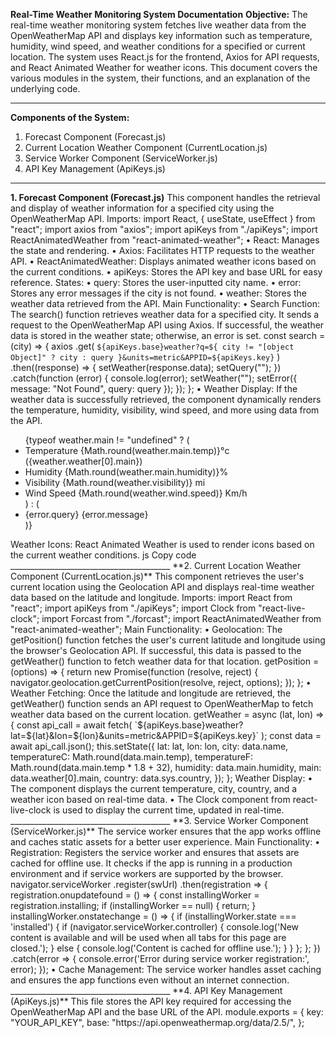 **Real-Time Weather Monitoring System Documentation**
**Objective:**
The real-time weather monitoring system fetches live weather data from the OpenWeatherMap API and displays key information such as temperature, humidity, wind speed, and weather conditions for a specified or current location. The system uses React.js for the frontend, Axios for API requests, and React Animated Weather for weather icons. This document covers the various modules in the system, their functions, and an explanation of the underlying code.
________________________________________
**Components of the System:**
1.	Forecast Component (Forecast.js)
2.	Current Location Weather Component (CurrentLocation.js)
3.	Service Worker Component (ServiceWorker.js)
4.	API Key Management (ApiKeys.js)
________________________________________
**1. Forecast Component (Forecast.js)**
This component handles the retrieval and display of weather information for a specified city using the OpenWeatherMap API.
Imports:
import React, { useState, useEffect } from "react";
import axios from "axios";
import apiKeys from "./apiKeys";
import ReactAnimatedWeather from "react-animated-weather";
•	React: Manages the state and rendering.
•	Axios: Facilitates HTTP requests to the weather API.
•	ReactAnimatedWeather: Displays animated weather icons based on the current conditions.
•	apiKeys: Stores the API key and base URL for easy reference.
States:
•	query: Stores the user-inputted city name.
•	error: Stores any error messages if the city is not found.
•	weather: Stores the weather data retrieved from the API.
Main Functionality:
•	Search Function: The search() function retrieves weather data for a specified city. It sends a request to the OpenWeatherMap API using Axios. If successful, the weather data is stored in the weather state; otherwise, an error is set.
const search = (city) => {
  axios
    .get(
      `${apiKeys.base}weather?q=${
        city != "[object Object]" ? city : query
      }&units=metric&APPID=${apiKeys.key}`
    )
    .then((response) => {
      setWeather(response.data);
      setQuery("");
    })
    .catch(function (error) {
      console.log(error);
      setWeather("");
      setError({ message: "Not Found", query: query });
    });
};
•	Weather Display: If the weather data is successfully retrieved, the component dynamically renders the temperature, humidity, visibility, wind speed, and more using data from the API.
<ul>
  {typeof weather.main != "undefined" ? (
    <div>
      <li>Temperature <span>{Math.round(weather.main.temp)}°c ({weather.weather[0].main})</span></li>
      <li>Humidity <span>{Math.round(weather.main.humidity)}%</span></li>
      <li>Visibility <span>{Math.round(weather.visibility)} mi</span></li>
      <li>Wind Speed <span>{Math.round(weather.wind.speed)} Km/h</span></li>
    </div>
  ) : (
    <li>{error.query} {error.message}</li>
  )}
</ul>
Weather Icons:
React Animated Weather is used to render icons based on the current weather conditions.
js
Copy code
<ReactAnimatedWeather
  icon={props.icon}
  color="white"
  size={112}
  animate={true}
/>
________________________________________
**2. Current Location Weather Component (CurrentLocation.js)**
This component retrieves the user's current location using the Geolocation API and displays real-time weather data based on the latitude and longitude.
Imports:
import React from "react";
import apiKeys from "./apiKeys";
import Clock from "react-live-clock";
import Forcast from "./forcast";
import ReactAnimatedWeather from "react-animated-weather";
Main Functionality:
•	Geolocation: The getPosition() function fetches the user's current latitude and longitude using the browser's Geolocation API. If successful, this data is passed to the getWeather() function to fetch weather data for that location.
getPosition = (options) => {
  return new Promise(function (resolve, reject) {
    navigator.geolocation.getCurrentPosition(resolve, reject, options);
  });
};
•	Weather Fetching: Once the latitude and longitude are retrieved, the getWeather() function sends an API request to OpenWeatherMap to fetch weather data based on the current location.
getWeather = async (lat, lon) => {
  const api_call = await fetch(
    `${apiKeys.base}weather?lat=${lat}&lon=${lon}&units=metric&APPID=${apiKeys.key}`
  );
  const data = await api_call.json();
  this.setState({
    lat: lat,
    lon: lon,
    city: data.name,
    temperatureC: Math.round(data.main.temp),
    temperatureF: Math.round(data.main.temp * 1.8 + 32),
    humidity: data.main.humidity,
    main: data.weather[0].main,
    country: data.sys.country,
  });
};
Weather Display:
•	The component displays the current temperature, city, country, and a weather icon based on real-time data.
<ReactAnimatedWeather
  icon={this.state.icon}
  color={defaults.color}
  size={defaults.size}
  animate={defaults.animate}
/>
•	The Clock component from react-live-clock is used to display the current time, updated in real-time.
________________________________________
**3. Service Worker Component (ServiceWorker.js)**
The service worker ensures that the app works offline and caches static assets for a better user experience.
Main Functionality:
•	Registration: Registers the service worker and ensures that assets are cached for offline use. It checks if the app is running in a production environment and if service workers are supported by the browser.
navigator.serviceWorker
  .register(swUrl)
  .then(registration => {
    registration.onupdatefound = () => {
      const installingWorker = registration.installing;
      if (installingWorker == null) {
        return;
      }
      installingWorker.onstatechange = () => {
        if (installingWorker.state === 'installed') {
          if (navigator.serviceWorker.controller) {
            console.log('New content is available and will be used when all tabs for this page are closed.');
          } else {
            console.log('Content is cached for offline use.');
          }
        }
      };
    };
  })
  .catch(error => {
    console.error('Error during service worker registration:', error);
  });
•	Cache Management: The service worker handles asset caching and ensures the app functions even without an internet connection.
________________________________________
**4. API Key Management (ApiKeys.js)**
This file stores the API key required for accessing the OpenWeatherMap API and the base URL of the API.
module.exports = {
  key: "YOUR_API_KEY",
  base: "https://api.openweathermap.org/data/2.5/",
};
